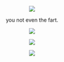 <p align="center">
<img
src="https://cdn.discordapp.com/attachments/886288865156005918/1205145916579778580/Untitled466_20240208213924.png?ex=65d74e99&is=65c4d999&hm=8a709e931f1c25af41d970d5e9173ebc0697f9e89e0f592230b172250b87f82a&">
</p>

<p align="center">
you not even the fart.
</p>

<p align="center">
<img src="https://cdn.discordapp.com/attachments/886288865156005918/1210592028715520020/Untitled476_20240223222010.png?ex=65eb1eaf&is=65d8a9af&hm=2f3bb5914e68417ecb089b5d54ffaa8671e49a96768e0aaea3ea6ce50d1db8bc&">
</p>

<p align="center">
<img src="https://cdn.discordapp.com/attachments/886288865156005918/1211882116518903878/IMG_20240227_114623.jpg?ex=65efd02c&is=65dd5b2c&hm=8c692f8021f7af367757a683315a49bf3a536591765efce09c155da1c3ddc493&">
</p>

<p align="center">
<img src="https://encrypted-tbn0.gstatic.com/images?q=tbn:ANd9GcShQyOizNkEuFMLE5R7VACWaO1c77RVZAGUTw&usqp=CAU">
</p>

